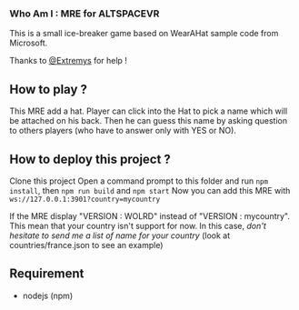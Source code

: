 ### Who Am I : MRE for ALTSPACEVR

This is a small ice-breaker game based on WearAHat sample code from Microsoft.

Thanks to [@Extremys](https://github.com/Extremys) for help !

## How to play ?
This MRE add a hat. Player can click into the Hat to pick a name which will be attached on his back.
Then he can guess this name by asking question to others players (who have to answer only with YES or NO).


## How to deploy this project ?
Clone this project Open a command prompt to this folder and run `npm install`, then  `npm run build` and `npm start`
Now you can add this MRE with `ws://127.0.0.1:3901?country=mycountry`

If the MRE display "VERSION : WOLRD" instead of "VERSION : mycountry". This mean that your country isn't support for now. 
In this case, *don't hesitate to send me a list of name for your country* (look at countries/france.json to see an example)

## Requirement
- nodejs (npm)


